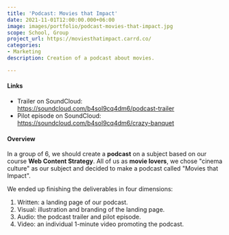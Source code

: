 ```yaml
---
title: 'Podcast: Movies that Impact'
date: 2021-11-01T12:00:00.000+06:00
image: images/portfolio/podcast-movies-that-impact.jpg
scope: School, Group
project_url: https://moviesthatimpact.carrd.co/
categories:
- Marketing
description: Creation of a podcast about movies.

---
```

#### Links

* Trailer on SoundCloud: https://soundcloud.com/b4sol9cq4dm6/podcast-trailer
* Pilot episode on SoundCloud: https://soundcloud.com/b4sol9cq4dm6/crazy-banquet

#### Overview

In a group of 6, we should create a **podcast** on a subject based on our course **Web Content Strategy**. All of us as **movie lovers**, we chose "cinema culture" as our subject and decided to make a podcast called "Movies that Impact".

We ended up finishing the deliverables in four dimensions:

1. Written: a landing page of our podcast.
2. Visual: illustration and branding of the landing page.
3. Audio: the podcast trailer and pilot episode.
4. Video: an individual 1-minute video promoting the podcast.
